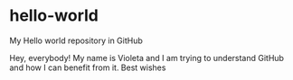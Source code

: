 # hello-world
My Hello world repository in GitHub

Hey, everybody!
My name is Violeta and I am trying to understand GitHub and how I can benefit from it.
Best wishes
